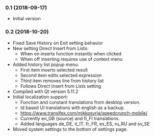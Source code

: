 ### 0.1 (2018-09-17)

- Initial version

### 0.2 (2018-10-20)

- Fixed Save History on Exit setting behavior
- New setting Direct Insert from Lists:
	- When on inserts function instantly when clicked
	- When off inserting requires use of context menu
- Added history list popup menu:
	- First item inserts selected result
	- Second item edits selected expression
	- Third item removes line from history list
	- Follows Direct Insert from Lists setting
- Compiled with Qt version 5.11.2
- Initial localization support:
	- Function and constant translations from desktop version.
	- Id based UI translations with english as a backup.
	- https://www.transifex.com/mikkosyrja/speedcrunch-mobile/
	- Currently en_GB (source) and fi_FI translations.
	- Added languages de_DE, it_IT, fr_FR, es_ES, ru_RU and sv_SE
- Moved system settings to the bottom of settings page.
